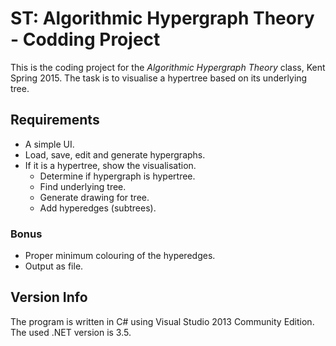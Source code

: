 # ST: Algorithmic Hypergraph Theory - Codding Project #

This is the coding project for the *Algorithmic Hypergraph Theory* class, Kent Spring 2015. 
The task is to visualise a hypertree based on its underlying tree.

## Requirements ##

- A simple UI.
- Load, save, edit and generate hypergraphs.
- If it is a hypertree, show the visualisation.
    - Determine if hypergraph is hypertree.
    - Find underlying tree.
    - Generate drawing for tree.
    - Add hyperedges (subtrees).

### Bonus ###

- Proper minimum colouring of the hyperedges.
- Output as file.

## Version Info ##

The program is written in C# using Visual Studio 2013 Community Edition.
The used .NET version is 3.5.
